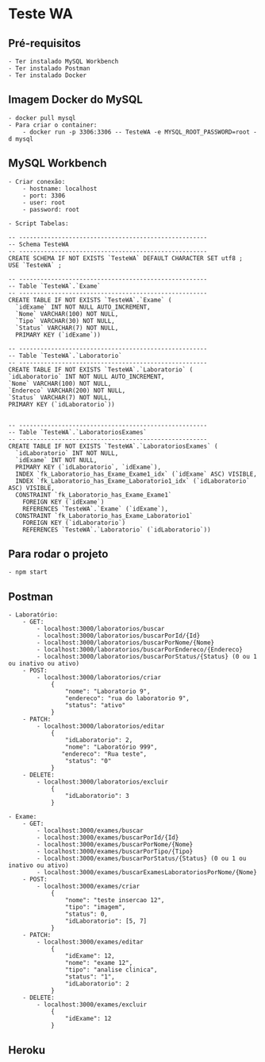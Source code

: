 # Teste WA

## Pré-requisitos
    - Ter instalado MySQL Workbench
    - Ter instalado Postman
    - Ter instalado Docker  

## Imagem Docker do MySQL
    - docker pull mysql
    - Para criar o container:
        - docker run -p 3306:3306 -- TesteWA -e MYSQL_ROOT_PASSWORD=root -d mysql

## MySQL Workbench
    - Criar conexão:
        - hostname: localhost
        - port: 3306
        - user: root
        - password: root
    
    - Script Tabelas:

    -- -----------------------------------------------------
    -- Schema TesteWA
    -- -----------------------------------------------------
    CREATE SCHEMA IF NOT EXISTS `TesteWA` DEFAULT CHARACTER SET utf8 ;
    USE `TesteWA` ;

    -- -----------------------------------------------------
    -- Table `TesteWA`.`Exame`
    -- -----------------------------------------------------
    CREATE TABLE IF NOT EXISTS `TesteWA`.`Exame` (
      `idExame` INT NOT NULL AUTO_INCREMENT,
      `Nome` VARCHAR(100) NOT NULL,
      `Tipo` VARCHAR(30) NOT NULL,
      `Status` VARCHAR(7) NOT NULL,
      PRIMARY KEY (`idExame`))

    -- -----------------------------------------------------
    -- Table `TesteWA`.`Laboratorio`
    -- -----------------------------------------------------
    CREATE TABLE IF NOT EXISTS `TesteWA`.`Laboratorio` (
    `idLaboratorio` INT NOT NULL AUTO_INCREMENT,
    `Nome` VARCHAR(100) NOT NULL,
    `Endereco` VARCHAR(200) NOT NULL,
    `Status` VARCHAR(7) NOT NULL,
    PRIMARY KEY (`idLaboratorio`))


    -- -----------------------------------------------------
    -- Table `TesteWA`.`LaboratoriosExames`
    -- -----------------------------------------------------
    CREATE TABLE IF NOT EXISTS `TesteWA`.`LaboratoriosExames` (
      `idLaboratorio` INT NOT NULL,
      `idExame` INT NOT NULL,
      PRIMARY KEY (`idLaboratorio`, `idExame`),
      INDEX `fk_Laboratorio_has_Exame_Exame1_idx` (`idExame` ASC) VISIBLE,
      INDEX `fk_Laboratorio_has_Exame_Laboratorio1_idx` (`idLaboratorio` ASC) VISIBLE,
      CONSTRAINT `fk_Laboratorio_has_Exame_Exame1`
        FOREIGN KEY (`idExame`)
        REFERENCES `TesteWA`.`Exame` (`idExame`),
      CONSTRAINT `fk_Laboratorio_has_Exame_Laboratorio1`
        FOREIGN KEY (`idLaboratorio`)
        REFERENCES `TesteWA`.`Laboratorio` (`idLaboratorio`))

## Para rodar o projeto
    - npm start   

## Postman
    - Laboratório:
        - GET:
            - localhost:3000/laboratorios/buscar
            - localhost:3000/laboratorios/buscarPorId/{Id}
            - localhost:3000/laboratorios/buscarPorNome/{Nome}
            - localhost:3000/laboratorios/buscarPorEndereco/{Endereco}
            - localhost:3000/laboratorios/buscarPorStatus/{Status} (0 ou 1 ou inativo ou ativo)
        - POST:
            - localhost:3000/laboratorios/criar
                {
                    "nome": "Laboratorio 9",
                    "endereco": "rua do laboratorio 9",
                    "status": "ativo"
                }
        - PATCH:
            - localhost:3000/laboratorios/editar
                {
                    "idLaboratorio": 2,
                    "nome": "Laboratório 999",
                   "endereco": "Rua teste",
                    "status": "0"
                }
        - DELETE:
            - localhost:3000/laboratorios/excluir
                {
                    "idLaboratorio": 3
                }

    - Exame:
        - GET:
            - localhost:3000/exames/buscar
            - localhost:3000/exames/buscarPorId/{Id}
            - localhost:3000/exames/buscarPorNome/{Nome}
            - localhost:3000/exames/buscarPorTipo/{Tipo}
            - localhost:3000/exames/buscarPorStatus/{Status} (0 ou 1 ou inativo ou ativo)
            - localhost:3000/exames/buscarExamesLaboratoriosPorNome/{Nome}
        - POST:
            - localhost:3000/exames/criar
                {
                    "nome": "teste insercao 12",
                    "tipo": "imagem",
                    "status": 0,
                    "idLaboratorio": [5, 7]
                }
        - PATCH:
            - localhost:3000/exames/editar
                {
                    "idExame": 12,
                    "nome": "exame 12",
                    "tipo": "analise clinica",
                    "status": "1",
                    "idLaboratorio": 2
                }
        - DELETE:
            - localhost:3000/exames/excluir
                {
                    "idExame": 12
                }

## Heroku
                                 